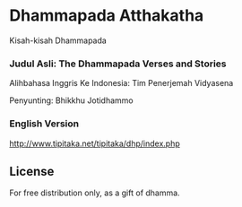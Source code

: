 # Dhammapada Atthakatha

Kisah-kisah Dhammapada


### Judul Asli: The Dhammapada Verses and Stories

Alihbahasa Inggris Ke Indonesia:
Tim Penerjemah Vidyasena

Penyunting:
Bhikkhu Jotidhammo

### English Version
http://www.tipitaka.net/tipitaka/dhp/index.php


## License

For free distribution only, as a gift of dhamma.
